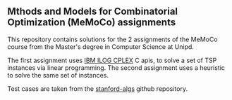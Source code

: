 ## Mthods and Models for Combinatorial Optimization (MeMoCo) assignments

This repository contains solutions for the 2 assignments of the MeMoCo
course from the Master's degree in Computer Science at Unipd.

The first assignment uses [IBM ILOG CPLEX](https://www.ibm.com/analytics/cplex-optimizer) C apis, to solve a set of TSP instances via linear programming.
The second assignment uses a heuristic to solve the same set of instances. 

Test cases are taken from the [stanford-algs](https://github.com/beaunus/stanford-algs) github repository.
